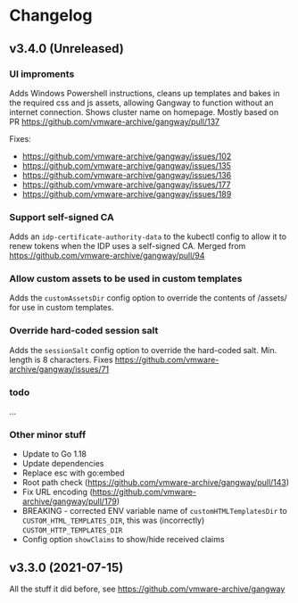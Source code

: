# Changelog


## v3.4.0 (Unreleased)

### UI improments

Adds Windows Powershell instructions, cleans up templates and bakes in the required 
css and js assets, allowing Gangway to function without an internet connection. Shows 
cluster name on homepage. Mostly based on PR https://github.com/vmware-archive/gangway/pull/137

Fixes:
- https://github.com/vmware-archive/gangway/issues/102 
- https://github.com/vmware-archive/gangway/issues/135 
- https://github.com/vmware-archive/gangway/issues/136
- https://github.com/vmware-archive/gangway/issues/177
- https://github.com/vmware-archive/gangway/issues/189

### Support self-signed CA

Adds an `idp-certificate-authority-data` to the kubectl config to allow it to renew tokens
when the IDP uses a self-signed CA. Merged from https://github.com/vmware-archive/gangway/pull/94


### Allow custom assets to be used in custom templates

Adds the `customAssetsDir` config option to override the contents of /assets/ for use in 
custom templates.


### Override hard-coded session salt

Adds the `sessionSalt` config option to override the hard-coded salt. Min. length is 8 characters.
Fixes https://github.com/vmware-archive/gangway/issues/71

### todo

...

### Other minor stuff

* Update to Go 1.18
* Update dependencies
* Replace esc with go:embed
* Root path check (https://github.com/vmware-archive/gangway/pull/143)
* Fix URL encoding (https://github.com/vmware-archive/gangway/pull/179)
* BREAKING - corrected ENV variable name of `customHTMLTemplatesDir` to `CUSTOM_HTML_TEMPLATES_DIR`,
  this was (incorrectly) `CUSTOM_HTTP_TEMPLATES_DIR`
* Config option `showClaims` to show/hide received claims


## v3.3.0 (2021-07-15)

All the stuff it did before, see https://github.com/vmware-archive/gangway